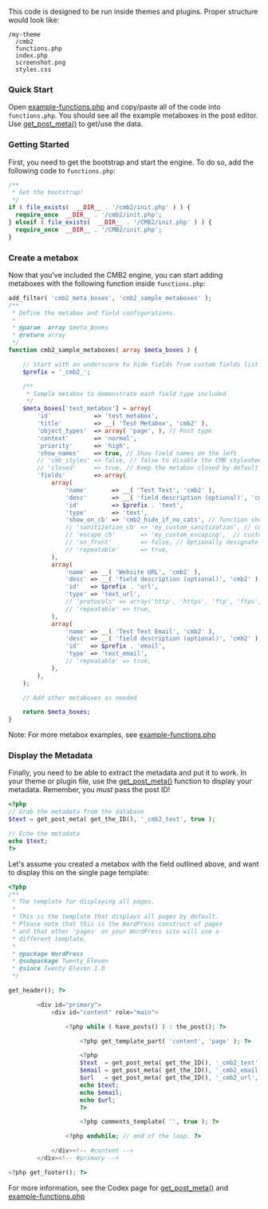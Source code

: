 This code is designed to be run inside themes and plugins. Proper structure would look like:

```
/my-theme
  /cmb2
  functions.php
  index.php
  screenshot.png
  styles.css
```

### Quick Start

Open [example-functions.php](https://github.com/WebDevStudios/CMB2/blob/master/example-functions.php) and copy/paste all of the code into `functions.php`. You should see all the example metaboxes in the post editor. Use [get_post_meta()](http://codex.wordpress.org/Function_Reference/get_post_meta) to get/use the data.

### Getting Started

First, you need to get the bootstrap and start the engine. To do so, add the following code to `functions.php`:

```php
/**
 * Get the bootstrap!
 */
if ( file_exists(  __DIR__ . '/cmb2/init.php' ) ) {
  require_once  __DIR__ . '/cmb2/init.php';
} elseif ( file_exists(  __DIR__ . '/CMB2/init.php' ) ) {
  require_once  __DIR__ . '/CMB2/init.php';
}
```

### Create a metabox

Now that you've included the CMB2 engine, you can start adding metaboxes with the following function inside `functions.php`:

```php
add_filter( 'cmb2_meta_boxes', 'cmb2_sample_metaboxes' );
/**
 * Define the metabox and field configurations.
 *
 * @param  array $meta_boxes
 * @return array
 */
function cmb2_sample_metaboxes( array $meta_boxes ) {

	// Start with an underscore to hide fields from custom fields list
	$prefix = '_cmb2_';

	/**
	 * Sample metabox to demonstrate each field type included
	 */
	$meta_boxes['test_metabox'] = array(
		'id'            => 'test_metabox',
		'title'         => __( 'Test Metabox', 'cmb2' ),
		'object_types'  => array( 'page', ), // Post type
		'context'       => 'normal',
		'priority'      => 'high',
		'show_names'    => true, // Show field names on the left
		// 'cmb_styles' => false, // false to disable the CMB stylesheet
		// 'closed'     => true, // Keep the metabox closed by default
		'fields'        => array(
			array(
				'name'       => __( 'Test Text', 'cmb2' ),
				'desc'       => __( 'field description (optional)', 'cmb2' ),
				'id'         => $prefix . 'text',
				'type'       => 'text',
				'show_on_cb' => 'cmb2_hide_if_no_cats', // function should return a bool value
				// 'sanitization_cb' => 'my_custom_sanitization', // custom sanitization callback parameter
				// 'escape_cb'       => 'my_custom_escaping',  // custom escaping callback parameter
				// 'on_front'        => false, // Optionally designate a field to wp-admin only
				// 'repeatable'      => true,
			),
			array(
				'name' => __( 'Website URL', 'cmb2' ),
				'desc' => __( 'field description (optional)', 'cmb2' ),
				'id'   => $prefix . 'url',
				'type' => 'text_url',
				// 'protocols' => array('http', 'https', 'ftp', 'ftps', 'mailto', 'news', 'irc', 'gopher', 'nntp', 'feed', 'telnet'), // Array of allowed protocols
				// 'repeatable' => true,
			),
			array(
				'name' => __( 'Test Text Email', 'cmb2' ),
				'desc' => __( 'field description (optional)', 'cmb2' ),
				'id'   => $prefix . 'email',
				'type' => 'text_email',
				// 'repeatable' => true,
			),
		),
	);

	// Add other metaboxes as needed

	return $meta_boxes;
}
```

Note: For more metabox examples, see [example-functions.php](https://github.com/WebDevStudios/CMB2/blob/master/example-functions.php)

### Display the Metadata

Finally, you need to be able to extract the metadata and put it to work. In your theme or plugin file, use the [get_post_meta()](http://codex.wordpress.org/Function_Reference/get_post_meta) function to display your metadata. Remember, you *must* pass the post ID!

```php
<?php
// Grab the metadata from the database
$text = get_post_meta( get_the_ID(), '_cmb2_text', true );

// Echo the metadata
echo $text;
?>
```
Let's assume you created a metabox with the field outlined above, and want to display this on the single page template:

```php
<?php
/**
 * The template for displaying all pages.
 *
 * This is the template that displays all pages by default.
 * Please note that this is the WordPress construct of pages
 * and that other 'pages' on your WordPress site will use a
 * different template.
 *
 * @package WordPress
 * @subpackage Twenty_Eleven
 * @since Twenty Eleven 1.0
 */

get_header(); ?>

		<div id="primary">
			<div id="content" role="main">

				<?php while ( have_posts() ) : the_post(); ?>

					<?php get_template_part( 'content', 'page' ); ?>

					<?php
					$text  = get_post_meta( get_the_ID(), '_cmb2_text', true );
					$email = get_post_meta( get_the_ID(), '_cmb2_email', true );
					$url   = get_post_meta( get_the_ID(), '_cmb2_url', true );
					echo $text;
					echo $email;
					echo $url;
					?>

					<?php comments_template( '', true ); ?>

				<?php endwhile; // end of the loop. ?>

			</div><!-- #content -->
		</div><!-- #primary -->

<?php get_footer(); ?>
```

For more information, see the Codex page for [get_post_meta()](http://codex.wordpress.org/Function_Reference/get_post_meta) and [example-functions.php](https://github.com/WebDevStudios/CMB2/blob/master/example-functions.php)
